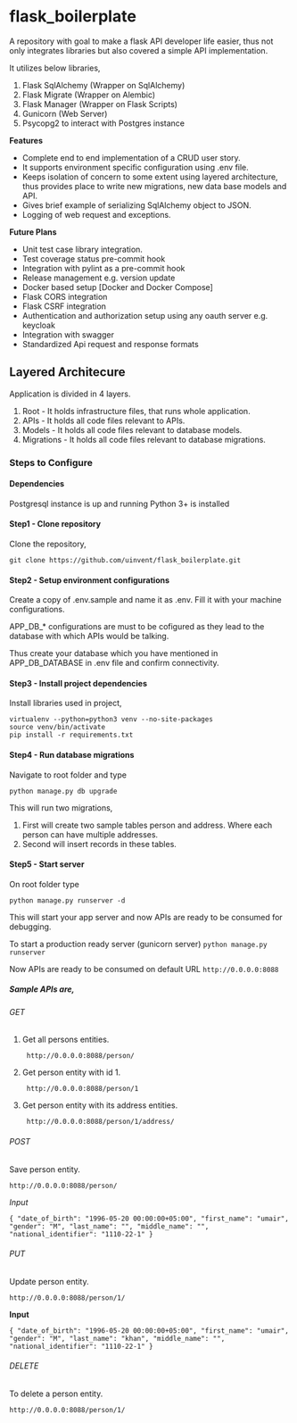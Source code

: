 # flask_boilerplate
A repository with goal to make a flask API developer life easier, thus not only integrates libraries but also covered a simple API implementation.

It utilizes below libraries,
1. Flask SqlAlchemy (Wrapper on SqlAlchemy)
2. Flask Migrate (Wrapper on Alembic)
3. Flask Manager (Wrapper on Flask Scripts)
4. Gunicorn (Web Server)
5. Psycopg2 to interact with Postgres instance

**Features**
- Complete end to end implementation of a CRUD user story.
- It supports environment specific configuration using .env file.
- Keeps isolation of concern to some extent using layered architecture, thus provides place to write new migrations, new data base models and API.
- Gives brief example of serializing SqlAlchemy object to JSON.
- Logging of web request and exceptions.

**Future Plans**
- Unit test case library integration.
- Test coverage status pre-commit hook
- Integration with pylint as a pre-commit hook
- Release management e.g. version update
- Docker based setup [Docker and Docker Compose]
- Flask CORS integration
- Flask CSRF integration
- Authentication and authorization setup using any oauth server e.g. keycloak
- Integration with swagger
- Standardized Api request and response formats

## Layered Architecure
Application is divided in 4 layers.

1. Root - It holds infrastructure files, that runs whole application.
2. APIs - It holds all code files relevant to APIs.
3. Models - It holds all code files relevant to database models.
4. Migrations - It holds all code files relevant to database migrations.

### Steps to Configure

#### Dependencies
Postgresql instance is up and running
Python 3+ is installed

#### Step1 - Clone repository
Clone the repository,

```git clone https://github.com/uinvent/flask_boilerplate.git```

#### Step2 - Setup environment configurations
Create a copy of .env.sample and name it as .env. Fill it with your machine configurations.

APP_DB_* configurations are must to be cofigured as they lead to the database with which APIs would be talking.

Thus create your database which you have mentioned in APP_DB_DATABASE in .env file and confirm connectivity.

#### Step3 - Install project dependencies
Install libraries used in project,

```
virtualenv --python=python3 venv --no-site-packages
source venv/bin/activate
pip install -r requirements.txt
```


#### Step4 - Run database migrations
Navigate to root folder and type
 
`python manage.py db upgrade`

This will run two migrations,
 1. First will create two sample tables person and address. Where each person can have multiple addresses.
 2. Second will insert records in these tables.

#### Step5 - Start server
On root folder type 

`python manage.py runserver -d`

This will start your app server and now APIs are ready to be consumed for debugging.

To start a production ready server (gunicorn server) `python manage.py runserver`

Now APIs are ready to be consumed on default URL `http://0.0.0.0:8088` 

##### Sample APIs are,
###### GET
1. Get all persons entities.

        http://0.0.0.0:8088/person/
2. Get person entity with id 1.
    
        http://0.0.0.0:8088/person/1
3. Get person entity with its address entities.

        http://0.0.0.0:8088/person/1/address/

###### POST
Save person entity.

    http://0.0.0.0:8088/person/


*Input*

`{
    "date_of_birth": "1996-05-20 00:00:00+05:00",
    "first_name": "umair",
    "gender": "M",
    "last_name": "",
    "middle_name": "",
    "national_identifier": "1110-22-1"
}`

###### PUT
Update person entity.
        
    http://0.0.0.0:8088/person/1/

**Input**

`{
    "date_of_birth": "1996-05-20 00:00:00+05:00",
    "first_name": "umair",
    "gender": "M",
    "last_name": "khan",
    "middle_name": "",
    "national_identifier": "1110-22-1"
}`

###### DELETE
To delete a person entity.
        
    http://0.0.0.0:8088/person/1/
